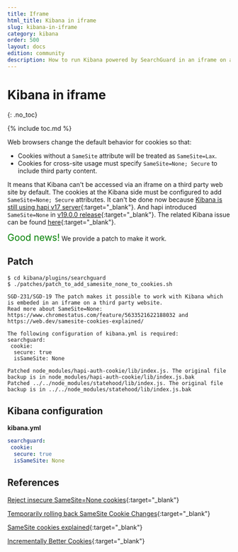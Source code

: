 ```yaml
---
title: Iframe
html_title: Kibana in iframe
slug: kibana-in-iframe
category: kibana
order: 500
layout: docs
edition: community
description: How to run Kibana powered by SearchGuard in an iframe on a third party website.
---
```

<!---
Copyright 2020 floragunn GmbH
-->

# Kibana in iframe
{: .no_toc}

{% include toc.md %}

Web browsers change the default behavior for cookies so that:

* Cookies without a `SameSite` attribute will be treated as `SameSite=Lax`.
* Cookies for cross-site usage must specify `SameSite=None; Secure` to include third party content.

It means that Kibana can't be accessed via an iframe on a third party web site by default. The cookies at the Kibana side must be configured to add `SameSite=None; Secure` attributes. It can't be done now because [Kibana is still using hapi v17 server](https://github.com/elastic/kibana/blob/7.6/package.json#L185){:target="_blank"}. And hapi introduced `SameSite=None` in [v19.0.0 release](https://github.com/hapijs/hapi/issues/4017){:target="_blank"}. The related Kibana issue can be found [here](https://github.com/elastic/kibana/issues/60522){:target="_blank"}.

<span style="font-size:1.5em;color:green">Good news!</span> We provide a patch to make it work.

## Patch

```
$ cd kibana/plugins/searchguard
$ ./patches/patch_to_add_samesite_none_to_cookies.sh

SGD-231/SGD-19 The patch makes it possible to work with Kibana which is embeded in an iframe on a third party website.
Read more about SameSite=None: https://www.chromestatus.com/feature/5633521622188032 and https://web.dev/samesite-cookies-explained/

The following configuration of kibana.yml is required:
searchguard:
 cookie:
  secure: true
  isSameSite: None

Patched node_modules/hapi-auth-cookie/lib/index.js. The original file backup is in node_modules/hapi-auth-cookie/lib/index.js.bak
Patched ../../node_modules/statehood/lib/index.js. The original file backup is in ../../node_modules/statehood/lib/index.js.bak
```

## Kibana configuration

**kibana.yml**
```yaml
searchguard:
 cookie:
  secure: true
  isSameSite: None
```

## References

[Reject insecure SameSite=None cookies](https://www.chromestatus.com/feature/5633521622188032){:target="_blank"}

[Temporarily rolling back SameSite Cookie Changes](https://blog.chromium.org/2020/04/temporarily-rolling-back-samesite.html){:target="_blank"}

[SameSite cookies explained](https://web.dev/samesite-cookies-explained/){:target="_blank"}


[Incrementally Better Cookies](https://tools.ietf.org/html/draft-west-cookie-incrementalism-00){:target="_blank"}
